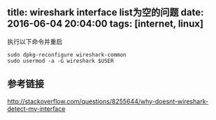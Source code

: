 title: wireshark interface list为空的问题
date: 2016-06-04 20:04:00
tags: [internet, linux]
---

执行以下命令并重启
```
sudo dpkg-reconfigure wireshark-common 
sudo usermod -a -G wireshark $USER
```

## 参考链接
http://stackoverflow.com/questions/8255644/why-doesnt-wireshark-detect-my-interface

